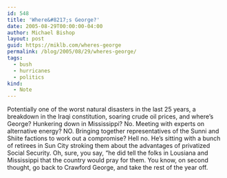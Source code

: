 ```yaml
---
id: 548
title: 'Where&#8217;s George?'
date: 2005-08-29T00:00:00-04:00
author: Michael Bishop
layout: post
guid: https://miklb.com/wheres-george
permalink: /blog/2005/08/29/wheres-george/
tags:
  - bush
  - hurricanes
  - politics
kind:
  - Note
---
```

<p>Potentially one of the worst natural disasters in the last 25 years, a breakdown in the Iraqi constitution, soaring crude oil prices, and where’s George?  Hunkering down in Mississippi?  No.  Meeting with experts on alternative energy? NO.  Bringing together representatives of the Sunni and Shiite factions to work out a compromise? Hell no.  He’s sitting with a bunch of retirees in Sun City stroking them about the advantages of privatized Social Security.  Oh, sure, you say, “he did tell the folks in Lousiana and Mississippi that the country would pray for them.  You know, on second thought, go back to Crawford George, and take the rest of the year off.</p>